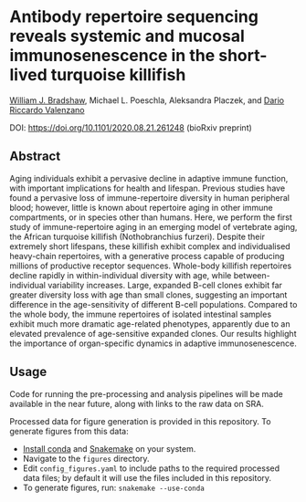 # Antibody repertoire sequencing reveals systemic and mucosal immunosenescence in the short-lived turquoise killifish
[William J. Bradshaw](https://orcid.org/0000-0002-7345-3866), Michael L. Poeschla, Aleksandra Placzek, and [Dario Riccardo Valenzano](https://orcid.org/0000-0002-8761-8289)

DOI: https://doi.org/10.1101/2020.08.21.261248 (bioRxiv preprint)

## Abstract

Aging individuals exhibit a pervasive decline in adaptive immune function, with important implications for health and lifespan. Previous studies have found a pervasive loss of immune-repertoire diversity in human peripheral blood; however, little is known about repertoire aging in other immune compartments, or in species other than humans. Here, we perform the first study of immune-repertoire aging in an emerging model of vertebrate aging, the African turquoise killifish (Nothobranchius furzeri). Despite their extremely short lifespans, these killifish exhibit complex and individualised heavy-chain repertoires, with a generative process capable of producing millions of productive receptor sequences. Whole-body killifish repertoires decline rapidly in within-individual diversity with age, while between-individual variability increases. Large, expanded B-cell clones exhibit far greater diversity loss with age than small clones, suggesting an important difference in the age-sensitivity of different B-cell populations. Compared to the whole body, the immune repertoires of isolated intestinal samples exhibit much more dramatic age-related phenotypes, apparently due to an elevated prevalence of age-sensitive expanded clones. Our results highlight the importance of organ-specific dynamics in adaptive immunosenescence. 

## Usage

Code for running the pre-processing and analysis pipelines will be made available in the near future, along with links to the raw data on SRA.

Processed data for figure generation is provided in this repository. To generate figures from this data:

- [Install conda](https://docs.conda.io/projects/conda/en/latest/user-guide/install/) and [Snakemake](https://snakemake.readthedocs.io/en/stable/getting_started/installation.html) on your system.
- Navigate to the `figures` directory.
- Edit `config_figures.yaml` to include paths to the required processed data files; by default it will use the files included in this repository.
- To generate figures, run:
```snakemake --use-conda```
